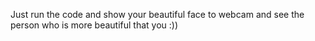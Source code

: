 Just run the code and show your beautiful face to webcam and see the person who is more beautiful that you :))